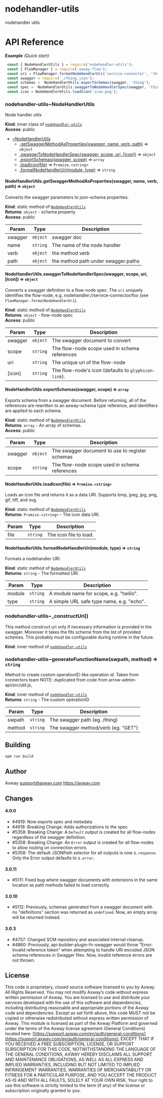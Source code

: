 # nodehandler-utils

nodehandler utils

# API Reference

**Example** *(Quick start)*  
```javascript
 const { NodeHandlerUtils } = require('nodehandler-utils');
 const { FlowManager } = require('axway-flow');
 const uri = FlowManager.formatNodeHandlerUri('service-connector', 'thing');
 const swagger = require('./thing.json');
 const schemas =  NodeHandlerUtils.exportSchemas(swagger, 'thing');
 const spec =  NodeHandlerUtils.swaggerToNodeHandlerSpec(swagger, 'thing', uri, 'thing-icon');
 const icon = NodeHandlerUtils.loadIcon('icon.png');
```
<a name="module_nodehandler-utils..NodeHandlerUtils"></a>

### nodehandler-utils~NodeHandlerUtils
Node handler utils

**Kind**: inner class of [<code>nodehandler-utils</code>](#module_nodehandler-utils)  
**Access**: public  

* [~NodeHandlerUtils](#module_nodehandler-utils..NodeHandlerUtils)
    * [.getSwaggerMethodAsProperties(swagger, name, verb, path)](#module_nodehandler-utils..NodeHandlerUtils.getSwaggerMethodAsProperties) ⇒ <code>object</code>
    * [.swaggerToNodeHandlerSpec(swagger, scope, uri, [icon])](#module_nodehandler-utils..NodeHandlerUtils.swaggerToNodeHandlerSpec) ⇒ <code>object</code>
    * [.exportSchemas(swagger, scope)](#module_nodehandler-utils..NodeHandlerUtils.exportSchemas) ⇒ <code>array</code>
    * [.loadIcon(file)](#module_nodehandler-utils..NodeHandlerUtils.loadIcon) ⇒ <code>Promise.&lt;string&gt;</code>
    * [.formatNodeHandlerUri(module, type)](#module_nodehandler-utils..NodeHandlerUtils.formatNodeHandlerUri) ⇒ <code>string</code>

<a name="module_nodehandler-utils..NodeHandlerUtils.getSwaggerMethodAsProperties"></a>

#### NodeHandlerUtils.getSwaggerMethodAsProperties(swagger, name, verb, path) ⇒ <code>object</code>
Converts the swagger parameters to json-schema properties.

**Kind**: static method of [<code>NodeHandlerUtils</code>](#module_nodehandler-utils..NodeHandlerUtils)  
**Returns**: <code>object</code> - schema property  
**Access**: public  

| Param | Type | Description |
| --- | --- | --- |
| swagger | <code>object</code> | swagger doc |
| name | <code>string</code> | The name of the node handler |
| verb | <code>object</code> | the method verb |
| path | <code>object</code> | the method path under swagger.paths |

<a name="module_nodehandler-utils..NodeHandlerUtils.swaggerToNodeHandlerSpec"></a>

#### NodeHandlerUtils.swaggerToNodeHandlerSpec(swagger, scope, uri, [icon]) ⇒ <code>object</code>
Converts a swagger definition to a flow-node spec.  The `uri` uniquely identifies
the flow-node, e.g. nodehandler://service-connector/foo (see `FlowManager.formatNodeHandlerUri`).

**Kind**: static method of [<code>NodeHandlerUtils</code>](#module_nodehandler-utils..NodeHandlerUtils)  
**Returns**: <code>object</code> - flow-node spec  
**Access**: public  

| Param | Type | Description |
| --- | --- | --- |
| swagger | <code>object</code> | The swagger document to convert |
| scope | <code>string</code> | The flow-node scope used in schema references |
| uri | <code>string</code> | The unique uri of the flow-node |
| [icon] | <code>string</code> | The flow-node's icon (defaults to `glyphicon-link`). |

<a name="module_nodehandler-utils..NodeHandlerUtils.exportSchemas"></a>

#### NodeHandlerUtils.exportSchemas(swagger, scope) ⇒ <code>array</code>
Exports schema from a swagger document.  Before returning, all of the references are
rewritten to an axway-schema type reference, and identifiers are applied to each
schema.

**Kind**: static method of [<code>NodeHandlerUtils</code>](#module_nodehandler-utils..NodeHandlerUtils)  
**Returns**: <code>array</code> - An array of schemas.  
**Access**: public  

| Param | Type | Description |
| --- | --- | --- |
| swagger | <code>object</code> | The swagger document to use to register schemas |
| scope | <code>string</code> | The flow-node scope used in schema references |

<a name="module_nodehandler-utils..NodeHandlerUtils.loadIcon"></a>

#### NodeHandlerUtils.loadIcon(file) ⇒ <code>Promise.&lt;string&gt;</code>
Loads an icon file and returns it as a data URI.  Supports bmp, jpeg, jpg, png, gif,
tiff, and svg.

**Kind**: static method of [<code>NodeHandlerUtils</code>](#module_nodehandler-utils..NodeHandlerUtils)  
**Returns**: <code>Promise.&lt;string&gt;</code> - The icon data URI.  

| Param | Type | Description |
| --- | --- | --- |
| file | <code>string</code> | The icon file to load. |

<a name="module_nodehandler-utils..NodeHandlerUtils.formatNodeHandlerUri"></a>

#### NodeHandlerUtils.formatNodeHandlerUri(module, type) ⇒ <code>string</code>
Formats a nodehandler URI.

**Kind**: static method of [<code>NodeHandlerUtils</code>](#module_nodehandler-utils..NodeHandlerUtils)  
**Returns**: <code>string</code> - The formatted URI.  

| Param | Type | Description |
| --- | --- | --- |
| module | <code>string</code> | A module name for scope, e.g. "twilio". |
| type | <code>string</code> | A simple URL safe type name, e.g. "echo". |

<a name="module_nodehandler-utils.._constructUri"></a>

### nodehandler-utils~\_constructUri()
This method construct uri only if necessary information is provided in the swagger.
Moreover it takes the fits scheme from the list of provided schemes.
This probably must be configurable during runtime in the future.

**Kind**: inner method of [<code>nodehandler-utils</code>](#module_nodehandler-utils)  
<a name="module_nodehandler-utils..generateFunctionName"></a>

### nodehandler-utils~generateFunctionName(swpath, method) ⇒ <code>string</code>
Method to create custom operationID-like operation id. Taken from connectors team
NOTE: duplicated from code from arrow-admin-api/src/util.js,

**Kind**: inner method of [<code>nodehandler-utils</code>](#module_nodehandler-utils)  
**Returns**: <code>string</code> - The custom operationID  

| Param | Type | Description |
| --- | --- | --- |
| swpath | <code>string</code> | The swagger path (eg. /thing) |
| method | <code>string</code> | The swagger method/verb (eg. "GET") |


## Building

```bash
npm run build
```

## Author

Axway <support@axway.com> https://axway.com

## Changes

#### 4.0.0
- #4919: Now exports spec and metadata
- #4918: Breaking Change: Adds authorizations to the spec
- #5358: Breaking Change: A `Default` output is created for all flow-nodes regardless of the swagger definition.
- #5358: Breaking Change: An `Error` output is created for all flow-nodes to allow routing on connection errors.
- #5358: The default JSONPath selector for all outputs is now `$.response`. Only the Error output defaults to `$.error`.


#### 3.0.11
- #5111: Fixed bug where swagger documents with extensions in the same location as path methods failed to load correctly.

#### 3.0.10
- #5112: Previously, schemas generated from a swagger document with no "definitions" section was returned as `undefined`. Now, an empty array will be returned instead.

#### 3.0.3
- #4757: Changed SCM repository and associated internal cleanup.
- #4860: Previously, api-builder-plugin-fn-swagger would throw "Error: Invalid reference token" when attempting to handle URI encoded JSON schema references in Swagger files. Now, invalid reference errors are not thrown.

## License

This code is proprietary, closed source software licensed to you by Axway. All Rights Reserved. You may not modify Axway’s code without express written permission of Axway. You are licensed to use and distribute your services developed with the use of this software and dependencies, including distributing reasonable and appropriate portions of the Axway code and dependencies. Except as set forth above, this code MUST not be copied or otherwise redistributed without express written permission of Axway. This module is licensed as part of the Axway Platform and governed under the terms of the Axway license agreement (General Conditions) located here: [https://support.axway.com/en/auth/general-conditions](https://support.axway.com/en/auth/general-conditions); EXCEPT THAT IF YOU RECEIVED A FREE SUBSCRIPTION, LICENSE, OR SUPPORT SUBSCRIPTION FOR THIS CODE, NOTWITHSTANDING THE LANGUAGE OF THE GENERAL CONDITIONS, AXWAY HEREBY DISCLAIMS ALL SUPPORT AND MAINTENANCE OBLIGATIONS, AS WELL AS ALL EXPRESS AND IMPLIED WARRANTIES, INCLUDING BUT NOT LIMITED TO IMPLIED INFRINGEMENT WARRANTIES, WARRANTIES OF MERCHANTABILITY OR FITNESS FOR A PARTICULAR PURPOSE, AND YOU ACCEPT THE PRODUCT AS-IS AND WITH ALL FAULTS, SOLELY AT YOUR OWN RISK. Your right to use this software is strictly limited to the term (if any) of the license or subscription originally granted to you.
